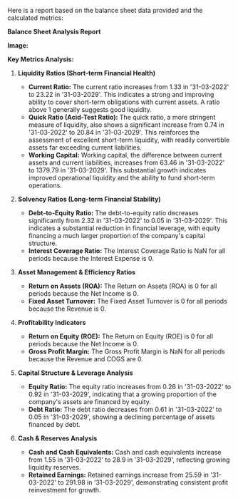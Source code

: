 Here is a report based on the balance sheet data provided and the calculated metrics:

**Balance Sheet Analysis Report**

**Image:**

**Key Metrics Analysis:**

1.  **Liquidity Ratios (Short-term Financial Health)**

    *   **Current Ratio:** The current ratio increases from 1.33 in '31-03-2022' to 23.22 in '31-03-2029'. This indicates a strong and improving ability to cover short-term obligations with current assets. A ratio above 1 generally suggests good liquidity.
    *   **Quick Ratio (Acid-Test Ratio):** The quick ratio, a more stringent measure of liquidity, also shows a significant increase from 0.74 in '31-03-2022' to 20.84 in '31-03-2029'. This reinforces the assessment of excellent short-term liquidity, with readily convertible assets far exceeding current liabilities.
    *   **Working Capital:** Working capital, the difference between current assets and current liabilities, increases from 63.46 in '31-03-2022' to 1379.79 in '31-03-2029'. This substantial growth indicates improved operational liquidity and the ability to fund short-term operations.

2.  **Solvency Ratios (Long-term Financial Stability)**

    *   **Debt-to-Equity Ratio:** The debt-to-equity ratio decreases significantly from 2.32 in '31-03-2022' to 0.05 in '31-03-2029'. This indicates a substantial reduction in financial leverage, with equity financing a much larger proportion of the company's capital structure.
    *   **Interest Coverage Ratio:** The Interest Coverage Ratio is NaN for all periods because the Interest Expense is 0.

3.  **Asset Management & Efficiency Ratios**

    *   **Return on Assets (ROA):** The Return on Assets (ROA) is 0 for all periods because the Net Income is 0.
    *   **Fixed Asset Turnover:** The Fixed Asset Turnover is 0 for all periods because the Revenue is 0.

4.  **Profitability Indicators**

    *   **Return on Equity (ROE):** The Return on Equity (ROE) is 0 for all periods because the Net Income is 0.
    *   **Gross Profit Margin:** The Gross Profit Margin is NaN for all periods because the Revenue and COGS are 0.

5.  **Capital Structure & Leverage Analysis**

    *   **Equity Ratio:** The equity ratio increases from 0.26 in '31-03-2022' to 0.92 in '31-03-2029', indicating that a growing proportion of the company's assets are financed by equity.
    *   **Debt Ratio:** The debt ratio decreases from 0.61 in '31-03-2022' to 0.05 in '31-03-2029', showing a declining percentage of assets financed by debt.

6.  **Cash & Reserves Analysis**

    *   **Cash and Cash Equivalents:** Cash and cash equivalents increase from 1.55 in '31-03-2022' to 28.9 in '31-03-2029', reflecting growing liquidity reserves.
    *   **Retained Earnings:** Retained earnings increase from 25.59 in '31-03-2022' to 291.98 in '31-03-2029', demonstrating consistent profit reinvestment for growth.